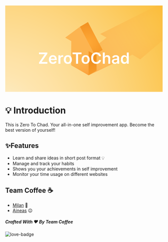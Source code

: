 ![ZeroToChad Preview](public/images/preview.png)

# 💡 Introduction

This is Zero To Chad. Your all-in-one self improvement app. Become the best version of yourself!

## ✨Features 

- Learn and share ideas in short post format 💡
- Manage and track your habits
- Shows you your achievements in self improvement
- Monitor your time usage on different websites

## Team Coffee ☕

- [Milan](https://github.com/milan090) 🤠
- [Aineas](https://github.com/AineasGamingYolo) 😉

##### Crafted With ♥ By Team Coffee

![love-badge](https://forthebadge.com/images/badges/built-with-love.svg)
